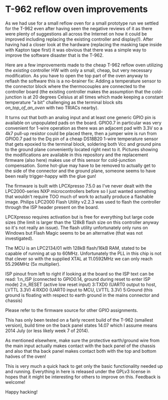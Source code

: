 T-962 reflow oven improvements
==============================

As we had use for a small reflow oven for a small prototype run we settled for the T-962 even after having seen the negative reviews of it as there were plenty of suggestions all across the Internet on how it could be improved including replacing the existing controller and display(!). After having had a closer look at the hardware (replacing the masking tape inside with Kapton tape first) it was obvious that there was a simple way to improve the software disaster that is the T-962.

Here are a few improvements made to the cheap T-962 reflow oven utilizing the _existing_ controller HW with only a small, cheap, but very necessary modification. As you have to open the top part of the oven anyway to reflash the software this is a no-brainer fix: Adding a temperature sensor to the connector block where the thermocouples are connected to the controller board (the existing controller makes the assumption that the cold-junction is at 20 degrees Celsius at all times which made keeping a constant temperature "a bit" challenging as the terminal block sits _on_top_of_an_oven_ with two TRIACs nearby). 

It turns out that both an analog input and at least one generic GPIO pin is available on unpopulated pads on the board. GPIO0.7 in particular was very convenient for 1-wire operation as there was an adjacent pad with 3.3V so a 4k7 pull-up resistor could be placed there, then a jumper wire is run from GPIO0.7 pad to the Dq pin of a cheap DS18B20 1-wire temperature sensor that gets epoxied to the terminal block, soldering both Vcc and ground pins to the ground plane conveniently located right next to it. Pictures showing the modifications are available in this repository and the replacement firmware (also here) makes use of this sensor for cold-junction compensation. Some hot-glue may have to be removed to actually get to the side of the connector and the ground plane, someone seems to have been really trigger-happy with the glue gun!

The firmware is built with LPCXpresso 7.5.0 as I've never dealt with the LPC2000-series NXP microcontrollers before so I just wanted something that wouldn't require TOO much of work to actually produce a flashable image. Philips LPC2000 Flash Utility v2.2.3 was used to flash the controller through the ISP header present on the board.

LPCXpresso requires activation but is free for everything but large code sizes (the limit is larger than the 128kB flash size on this controller anyway so it's not really an issue). The flash utility unfortunately only runs on Windows but Flash Magic seems to be an alternative (that was not investigated).

The MCU is an LPC2134/01 with 128kB flash/16kB RAM, stated to be capable of running at up to 60MHz. Unfortunately the PLL in this chip is not that clever so with the supplied XTAL at 11.0592MHz we can only reach 55.296MHz (5x multiplier).

ISP pinout from left to right if looking at the board so the ISP text can be read:
1:n_ISP (connected to GPIO0.14, ground during reset to enter ISP mode)
2:n_RESET (active low reset input)
3:TXD0 (UART0 output to host, LVTTL 3.3V)
4:RXD0 (UART0 input to MCU, LVTTL 3.3V)
5:Ground (this ground is floating with respect to earth ground in the mains connector and chassis)

Please refer to the firmware source for other GPIO assignments.

This has only been tested on a fairly recent build of the T-962 (smallest version), build time on the back panel states 14.07 which I assume means 2014 July (or less likely week 7 of 2014).

As mentioned elsewhere, make sure the protective earth/ground wire from the main input actually makes contact with the back panel of the chassis and also that tha back panel makes contact both with the top and bottom haöves of the oven!

This is very much a quick hack to get only the basic functionality needed up and running. Everything in here is released under the GPLv3 license in hopes that it might be interesting for others to improve on this. Feedback is welcome!

Happy hacking!
